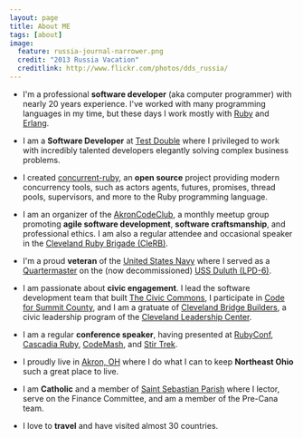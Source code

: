 ```yaml
---
layout: page
title: About ME
tags: [about]
image:
  feature: russia-journal-narrower.png
  credit: "2013 Russia Vacation"
  creditlink: http://www.flickr.com/photos/dds_russia/
---
```


* I'm a professional **software developer** (aka computer programmer) with nearly 20 years experience.
  I've worked with many programming languages in my time, but these days I work mostly with
  [Ruby](https://www.ruby-lang.org/en/) and [Erlang](http://www.erlang.org/).

* I am a **Software Developer** at [Test Double](http://www.testdouble.com/)
  where I privileged to work with incredibly talented developers elegantly solving complex business problems.

* I created [concurrent-ruby](http://www.concurrent-ruby.com), an **open source** project
  providing modern concurrency tools, such as actors agents, futures, promises, thread pools,
  supervisors, and more to the Ruby programming language.

* I am an organizer of the [AkronCodeClub](http://www.meetup.com/AkronCodeClub/), a monthly
  meetup group promoting **agile software development**, **software craftsmanship**, and professional
  ethics. I am also a regular attendee and occasional speaker in the
  [Cleveland Ruby Brigade (CleRB)](http://www.meetup.com/ClevelandRuby/).

* I'm a proud **veteran** of the [United States Navy](http://www.navy.mil/) where I served as a
  [Quartermaster](http://www.public.navy.mil/bupers-npc/enlisted/community/surface_cs_ops/Pages/QM.aspx)
  on the (now decommissioned) [USS Duluth (LPD-6)](http://www.ussduluth.org/).

* I am passionate about **civic engagement**. I lead the software development team that built
  [The Civic Commons](http://theciviccommons.com/), I participate in
  [Code for Summit County](http://codeforsummitcounty.org/), and I am a gratuate of
  [Cleveland Bridge Builders](http://www.cleveleads.org/CLC-BridgeBuilders), a civic leadership
  program of the [Cleveland Leadership Center](http://www.cleveleads.org/).

* I am a regular **conference speaker**, having presented at [RubyConf](http://www.confreaks.com/videos/2872-rubyconf2013-advanced-concurrent-programming-in-ruby),
  [Cascadia Ruby](http://www.confreaks.com/videos/2790-cascadiaruby2013-advanced-multithreading-in-ruby),
  [CodeMash](http://www.codemash.org/), and [Stir Trek](http://stirtrek.com/).

* I proudly live in [Akron, OH](http://www.akronohio.gov/) where I do what I can to keep
  **Northeast Ohio** such a great place to live.

* I am **Catholic** and a member of [Saint Sebastian Parish](http://www.stsebastian.org/) where I lector,
  serve on the Finance Committee, and am a member of the Pre-Cana team.

* I love to **travel** and have visited almost 30 countries.

